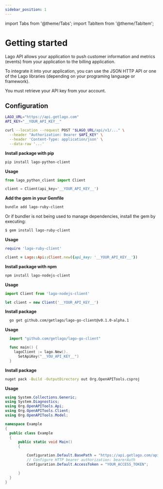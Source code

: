 ```yaml
---
sidebar_position: 1
---
```


import Tabs from '@theme/Tabs';
import TabItem from '@theme/TabItem';

# Getting started

Lago API allows your application to push customer information and metrics (events) from your application to the billing application.

To integrate it into your application, you can use the JSON HTTP API or one of the Lago libraries (depending on your programing language or framework).

You must retrieve your API key from your account.

## Configuration

<Tabs groupId="prog-language">
  <TabItem value="curl" label="Curl" default>

  ```bash
  LAGO_URL="https://api.getlago.com"
  API_KEY="__YOUR_API_KEY__"

  curl --location --request POST "$LAGO_URL/api/v1/..." \
    --header "Authorization: Bearer $API_KEY" \
    --header 'Content-Type: application/json' \
    --data-raw '...'
  ```

  </TabItem>

  <TabItem value="python" label="Python">

  **Install package with pip**
  ```bash
  pip install lago-python-client
  ```

  **Usage**

  ```python
  from lago_python_client import Client

  client = Client(api_key='__YOUR_API_KEY__')
  ```

  </TabItem>

  <TabItem value="ruby" label="Ruby">

  **Add the gem in your Gemfile**
  ```bash
  bundle add lago-ruby-client
  ```

  Or if bundler is not being used to manage dependencies, install the gem by executing:

  ```bash
  $ gem install lago-ruby-client
  ```

  **Usage**

  ```ruby
  require 'lago-ruby-client'

  client = Lago::Api::Client.new({api_key: '__YOUR_API_KEY__'})
  ```

  </TabItem>
  <TabItem value="javascript" label="Node.js">

  **Install package with npm**
  ```bash
  npm install lago-nodejs-client
  ```

  **Usage**

  ```javascript
  import Client from 'lago-nodejs-client'

  let client = new Client('__YOUR_API_KEY__')
  ```
  </TabItem>
  <TabItem value="go" label="Go">

  **Install package**
  ```bash
    go get github.com/getlago/lago-go-client@v0.1.0-alpha.1
  ```

  **Usage**

  ```go
    import "github.com/getlago/lago-go-client"

    func main() {
      lagoClient := lago.New().
        SetApiKey("__YOU_API_KEY__")
    }
  ```
  </TabItem>
  <TabItem value="csharp" label="C#">

  **Install package**
  ```bash
  nuget pack -Build -OutputDirectory out Org.OpenAPITools.csproj
  ```

  **Usage**

  ```csharp
using System.Collections.Generic;
using System.Diagnostics;
using Org.OpenAPITools.Api;
using Org.OpenAPITools.Client;
using Org.OpenAPITools.Model;

namespace Example
{
    public class Example
    {
        public static void Main()
        {

            Configuration.Default.BasePath = "https://api.getlago.com/api/v1";
            // Configure HTTP bearer authorization: bearerAuth
            Configuration.Default.AccessToken = "YOUR_ACCESS_TOKEN";

        }
    }
}
  ```
  </TabItem>

</Tabs>
